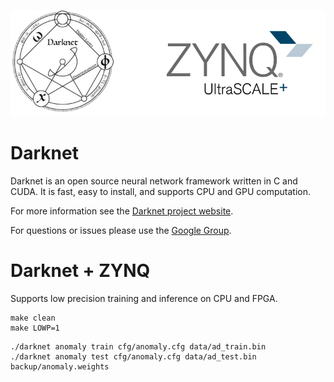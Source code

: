 <p align="center">
<img src="./data/logo.png" alt="Drawing" width="600"/>
</p>

# Darknet #
Darknet is an open source neural network framework written in C and CUDA. It is fast, easy to install, and supports CPU and GPU computation.

For more information see the [Darknet project website](http://pjreddie.com/darknet).

For questions or issues please use the [Google Group](https://groups.google.com/forum/#!forum/darknet).

# Darknet + ZYNQ #
Supports low precision training and inference on CPU and FPGA. 

```
make clean
make LOWP=1
```

```
./darknet anomaly train cfg/anomaly.cfg data/ad_train.bin
./darknet anomaly test cfg/anomaly.cfg data/ad_test.bin backup/anomaly.weights
```

